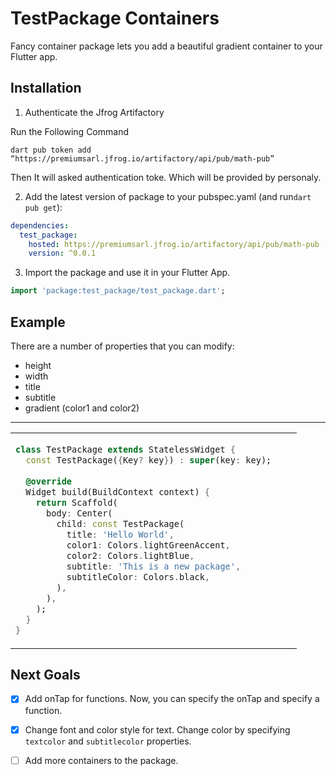 
# TestPackage Containers

Fancy container package lets you add a beautiful gradient container to your Flutter app.

## Installation
1. Authenticate the Jfrog Artifactory

Run the Following Command
```
dart pub token add “https://premiumsarl.jfrog.io/artifactory/api/pub/math-pub”
```

Then It will asked authentication toke. Which will be provided by personaly.

2. Add the latest version of package to your pubspec.yaml (and run`dart pub get`):
```yaml
dependencies:
  test_package:
    hosted: https://premiumsarl.jfrog.io/artifactory/api/pub/math-pub
    version: ^0.0.1
```
3. Import the package and use it in your Flutter App.
```dart
import 'package:test_package/test_package.dart';
```

## Example
There are a number of properties that you can modify:

-  height
- width
- title
- subtitle
- gradient (color1 and color2)

<hr>

<table>
<tr>
<td>

```dart
class TestPackage extends StatelessWidget {  
  const TestPackage({Key? key}) : super(key: key);  
  
  @override  
  Widget build(BuildContext context) {  
    return Scaffold(  
      body: Center(  
        child: const TestPackage(  
          title: 'Hello World',  
          color1: Colors.lightGreenAccent,  
          color2: Colors.lightBlue,  
          subtitle: 'This is a new package',
          subtitleColor: Colors.black,
        ),  
      ),  
    );  
  }  
}
```

</td>
<td>
<img  src="https://user-images.githubusercontent.com/53579386/126896556-911d4778-04cd-49bf-b32a-01a6eb3b0155.jpeg"  alt="">
</td>
</tr>
</table>

## Next Goals

- [x] Add onTap for functions.
  Now, you can specify the onTap and specify a function.

- [x] Change font and color style for text.
  Change color by specifying `textcolor` and `subtitlecolor` properties.

- [ ] Add more containers to the package.